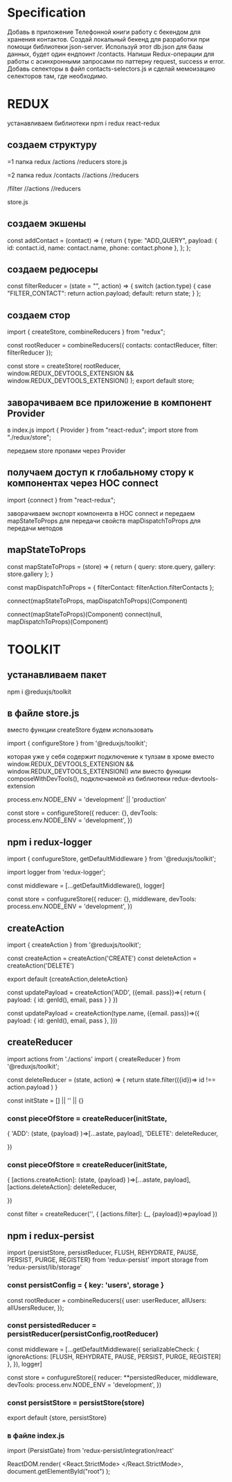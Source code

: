 # Specification
Добавь в приложение Телефонной книги работу с бекендом для хранения контактов.
Создай локальный бекенд для разработки при помощи библиотеки json-server.
Используй этот db.json для базы данных, будет один ендпоинт /contacts.
Напиши Redux-операции для работы с асинхронными запросами по паттерну request, success и error.
Добавь селекторы в файл contacts-selectors.js и сделай мемоизацию селекторов там, где необходимо.

# REDUX

устанавливаем библиотеки npm i redux react-redux

## создаем структуру

=1 папка redux /actions /reducers store.js

=2 папка redux /contacts //actions //reducers

/filter //actions //reducers

store.js

## создаем экшены

const addContact = (contact) => { return { type: "ADD_QUERY", payload: { id:
contact.id, name: contact.name, phone: contact.phone }, }; };

## создаем редюсеры

const filterReducer = (state = "", action) => { switch (action.type) { case
"FILTER_CONTACT": return action.payload; default: return state; } };

## создаем стор

import { createStore, combineReducers } from "redux";

const rootReducer = combineReducers({ contacts: contactReducer, filter:
filterReducer });

const store = createStore( rootReducer, window.REDUX_DEVTOOLS_EXTENSION &&
window.REDUX_DEVTOOLS_EXTENSION() ); export default store;

## заворачиваем все приложение в компонент Provider

в index.js import { Provider } from "react-redux"; import store from
"./redux/store";

передаем store пропами через Provider

## получаем доступ к глобальному стору к компонентах через HOC connect

import {connect } from "react-redux";

заворачиваем экспорт компонента в HOC connect и передаем mapStateToProps для
передачи свойств mapDispatchToProps для передачи методов

## mapStateToProps

const mapStateToProps = (store) => { return { query: store.query, gallery:
store.gallery }; }

const mapDispatchToProps = { filterContact: filterAction.filterContacts };

connect(mapStateToProps, mapDispatchToProps)(Component)

connect(mapStateToProps)(Component) connect(null, mapDispatchToProps)(Component)

# TOOLKIT

## устанавливаем пакет

npm i @reduxjs/toolkit

## в файле store.js

вместо функции createStore будем использовать

import { configureStore } from '@reduxjs/toolkit';

которая уже у себя содержит подключение к тулзам в хроме вместо
window.REDUX_DEVTOOLS_EXTENSION && window.REDUX_DEVTOOLS_EXTENSION() или вместо
функции composeWithDevTools(), подключаемой из библиотеки
redux-devtools-extension

process.env.NODE_ENV = 'development' || 'production'

const store = configureStore({ reducer: {}, devTools: process.env.NODE_ENV =
'development', })

## npm i redux-logger

import { confugureStore, getDefaultMiddleware } from '@reduxjs/toolkit';

import logger from 'redux-logger';

const middleware = [...getDefaultMiddleware(), logger]

const store = confugureStore({ reducer: {}, middleware, devTools:
process.env.NODE_ENV = 'development', })

## createAction

import { createAction } from '@reduxjs/toolkit';

const createAction = createAction('CREATE') const deleteAction =
createAction('DELETE')

export default {createAction,deleteAction}

const updatePayload = createAction('ADD', ({email. pass})=>{ return { payload: {
id: genId(), email, pass } } })

const updatePayload = createAction(type.name, ({email. pass})=>({ payload: { id:
genId(), email, pass }, }))

## createReducer

import actions from './actions' import { createReducer } from
'@reduxjs/toolkit';

const deleteReducer = (state, action) => { return state.filter(({id})=> id !==
action.payload ) }

const initState = [] || '' || {}

### const pieceOfStore = createReducer(initState,

{ 'ADD': (state, {payload} )=>[...astate, payload], 'DELETE': deleteReducer,

})

### const pieceOfStore = createReducer(initState,

{ [actions.createAction]: (state, {payload} )=>[...astate, payload],
[actions.deleteAction]: deleteReducer,

})

const filter = createReducer('', { [actions.filter]: (\_, {payload})=>payload })

## npm i redux-persist

import {persistStore, persistReducer, FLUSH, REHYDRATE, PAUSE, PERSIST, PURGE,
REGISTER} from 'redux-persist' import storage from 'redux-persist/lib/storage'

### const persistConfig = { key: 'users', storage }

const rootReducer = combineReducers({ user: userReducer, allUsers:
allUsersReducer, });

### const persistedReducer = persistReducer(persistConfig,rootReducer)

const middleware = [...getDefaultMiddleware({ serializableCheck: {
ignoreActions: [FLUSH, REHYDRATE, PAUSE, PERSIST, PURGE, REGISTER] }, }),
logger]

const store = confugureStore({ reducer: \*\*persistedReducer, middleware,
devTools: process.env.NODE_ENV = 'development', })

### const persistStore = persistStore(store)

export default {store, persistStore}

### в файле index.js

import {PersistGate} from 'redux-persist/integration/react'

ReactDOM.render( <React.StrictMode> </React.StrictMode>,
document.getElementById("root") );

